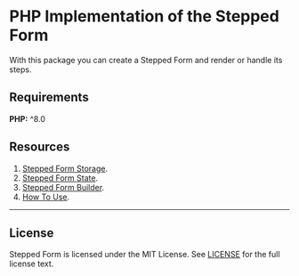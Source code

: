 # PHP Implementation of the Stepped Form

With this package you can create a Stepped Form and render or handle
its steps.

## Requirements

**PHP:** ^8.0

## Resources

1. [Stepped Form Storage](docs/STORAGE.md).
2. [Stepped Form State](docs/FORM_STATE.md).
3. [Stepped Form Builder](docs/FORM_BUILDER.md).
4. [How To Use](docs/USAGE.md).

---

## License

Stepped Form is licensed under the MIT License. See
[LICENSE](LICENSE) for the full license text.
